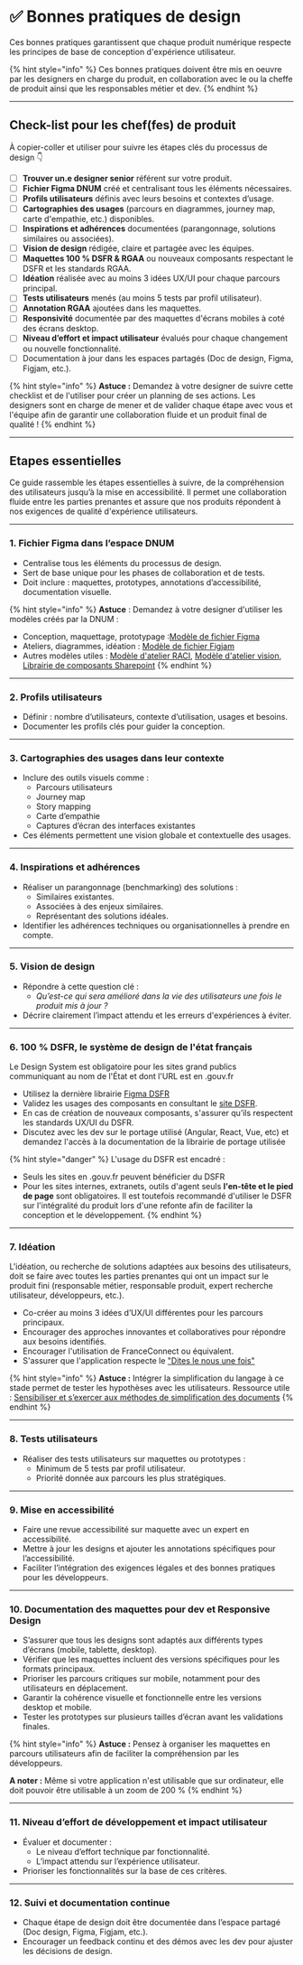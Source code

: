 # ✅ Bonnes pratiques de design

Ces bonnes pratiques garantissent que chaque produit numérique respecte les principes de base de conception d'expérience utilisateur.

{% hint style="info" %}
Ces bonnes pratiques doivent être mis en oeuvre par les designers en charge du produit, en collaboration avec le ou la cheffe de produit ainsi que les responsables métier et dev.
{% endhint %}

***

## Check-list pour les chef(fes) de produit

À copier-coller et utiliser pour suivre les étapes clés du processus de design 👇

* [ ] **Trouver un.e designer senior** référent sur votre produit.
* [ ] **Fichier Figma DNUM** créé et centralisant tous les éléments nécessaires.
* [ ] **Profils utilisateurs** définis avec leurs besoins et contextes d’usage.
* [ ] **Cartographies des usages** (parcours en diagrammes, journey map, carte d'empathie, etc.) disponibles.
* [ ] **Inspirations et adhérences** documentées (parangonnage, solutions similaires ou associées).
* [ ] **Vision de design** rédigée, claire et partagée avec les équipes.
* [ ] **Maquettes 100 % DSFR & RGAA** ou nouveaux composants respectant le DSFR et les standards RGAA.
* [ ] **Idéation** réalisée avec au moins 3 idées UX/UI pour chaque parcours principal.
* [ ] **Tests utilisateurs** menés (au moins 5 tests par profil utilisateur).
* [ ] **Annotation RGAA** ajoutées dans les maquettes.
* [ ] **Responsivité** documentée par des maquettes d'écrans mobiles à coté des écrans desktop.
* [ ] **Niveau d’effort et impact utilisateur** évalués pour chaque changement ou nouvelle fonctionnalité.
* [ ] Documentation à jour dans les espaces partagés (Doc de design, Figma, Figjam, etc.).

{% hint style="info" %}
**Astuce :** Demandez à votre designer de suivre cette checklist et de l'utiliser pour créer un planning de ses actions. Les designers sont en charge de mener et de valider chaque étape avec vous et l'équipe afin de garantir une collaboration fluide et un produit final de qualité !
{% endhint %}

***

## Etapes essentielles

Ce guide rassemble les étapes essentielles à suivre, de la compréhension des utilisateurs jusqu’à la mise en accessibilité. Il permet une collaboration fluide entre les parties prenantes et assure que nos produits répondent à nos exigences de qualité d'expérience utilisateurs.

***

### 1. **Fichier Figma dans l’espace DNUM**

* Centralise tous les éléments du processus de design.
* Sert de base unique pour les phases de collaboration et de tests.
* Doit inclure : maquettes, prototypes, annotations d’accessibilité, documentation visuelle.

{% hint style="info" %}
**Astuce** : Demandez à votre designer d'utiliser les modèles créés par la DNUM :

* Conception, maquettage, prototypage :[Modèle de fichier Figma](https://www.figma.com/design/XMBYkb0Yfgf5Xwus7Qqi4F/Mod%C3%A8le-Figma?m=auto\&t=4yobmo0a54wCxCct-6)
* Ateliers, diagrammes, idéation : [Modèle de fichier Figjam](https://www.figma.com/board/etgOPbk0hSxLYYWNM6XAJ0/Mod%C3%A8le---Fiichier-Figjam?t=irWaNRhEZf6oeXR3-6)
* Autres modèles utiles : [Modèle d'atelier RACI](https://www.figma.com/board/s9HzWSaD1LE7x84QUlN0EJ/Mod%C3%A8le---Atelier-RACI?t=irWaNRhEZf6oeXR3-6), [Modèle d'atelier vision](https://www.figma.com/board/ti4nGxJl3va5N67vhARvQJ/Mod%C3%A8le---Atelier-vision-et-besoins-produit?t=irWaNRhEZf6oeXR3-6), [Librairie de composants Sharepoint](https://www.figma.com/design/G6JxOLI7zE4BHcmwvMZDSH/SharePoint-Web-UI-Kit-\(Community\)?m=auto\&t=irWaNRhEZf6oeXR3-6)
{% endhint %}

***

### 2. **Profils utilisateurs**

* Définir : nombre d’utilisateurs, contexte d’utilisation, usages et besoins.
* Documenter les profils clés pour guider la conception.

***

### 3. **Cartographies des usages dans leur contexte**

* Inclure des outils visuels comme :
  * Parcours utilisateurs
  * Journey map
  * Story mapping
  * Carte d’empathie
  * Captures d’écran des interfaces existantes
* Ces éléments permettent une vision globale et contextuelle des usages.

***

### 4. **Inspirations et adhérences**

* Réaliser un parangonnage (benchmarking) des solutions :
  * Similaires existantes.
  * Associées à des enjeux similaires.
  * Représentant des solutions idéales.
* Identifier les adhérences techniques ou organisationnelles à prendre en compte.

***

### 5. **Vision de design**

* Répondre à cette question clé :
  * _Qu’est-ce qui sera amélioré dans la vie des utilisateurs une fois le produit mis à jour ?_
* Décrire clairement l’impact attendu et les erreurs d'expériences à éviter.

***

### 6. **100 % DSFR, le système de design de l'état français**

Le Design System est obligatoire pour les sites grand publics communiquant au nom de l'État et dont l'URL est en .gouv.fr

* Utilisez la dernière librairie [Figma DSFR](https://www.figma.com/@gouvfr)
* Validez les usages des composants en consultant le [site DSFR](https://www.systeme-de-design.gouv.fr/composants-et-modeles).
* En cas de création de nouveaux composants, s'assurer qu’ils respectent les standards UX/UI du DSFR.
* Discutez avec les dev sur le portage utilisé (Angular, React, Vue, etc) et demandez l'accès à la documentation de la librairie de portage utilisée

{% hint style="danger" %}
L'usage du DSFR est encadré :

* Seuls les sites en .gouv.fr peuvent bénéficier du DSFR
* Pour les sites internes, extranets, outils d'agent seuls **l'en-tête et le pied de page** sont obligatoires. Il est toutefois recommandé d'utiliser le DSFR sur l'intégralité du produit lors d'une refonte afin de faciliter la conception et le développement.
{% endhint %}

***

### 7. **Idéation**

L'idéation, ou recherche de solutions adaptées aux besoins des utilisateurs, doit se faire avec toutes les parties prenantes qui ont un impact sur le produit fini (responsable métier, responsable produit, expert recherche utilisateur, développeurs, etc.).

* Co-créer au moins 3 idées d’UX/UI différentes pour les parcours principaux.
* Encourager des approches innovantes et collaboratives pour répondre aux besoins identifiés.
* Encourager l'utilisation de FranceConnect ou équivalent.
* S'assurer que l'application respecte le ["Dites le nous une fois"](https://www.modernisation.gouv.fr/files/fileadmin-legacy/Book/Fiche3_5.pdf)

{% hint style="info" %}
**Astuce :** Intégrer la simplification du langage à ce stade permet de tester les hypothèses avec les utilisateurs. Ressource utile : [Sensibiliser et s’exercer aux méthodes de simplification des documents](https://www.modernisation.gouv.fr/outils-et-formations/simplifier-les-documents-administratifs#ConsidererUsager)
{% endhint %}

***

### 8. **Tests utilisateurs**

* Réaliser des tests utilisateurs sur maquettes ou prototypes :
  * Minimum de 5 tests par profil utilisateur.
  * Priorité donnée aux parcours les plus stratégiques.

***

### 9. **Mise en accessibilité**

* Faire une revue accessibilité sur maquette avec un expert en accessibilité.
* Mettre à jour les designs et ajouter les annotations spécifiques pour l’accessibilité.
* Faciliter l’intégration des exigences légales et des bonnes pratiques pour les développeurs.

***

### 10. **Documentation des maquettes pour dev et Responsive Design**

* S’assurer que tous les designs sont adaptés aux différents types d’écrans (mobile, tablette, desktop).
* Vérifier que les maquettes incluent des versions spécifiques pour les formats principaux.
* Prioriser les parcours critiques sur mobile, notamment pour des utilisateurs en déplacement.
* Garantir la cohérence visuelle et fonctionnelle entre les versions desktop et mobile.
* Tester les prototypes sur plusieurs tailles d’écran avant les validations finales.

{% hint style="info" %}
**Astuce :** Pensez à organiser les maquettes en parcours utilisateurs afin de faciliter la compréhension par les développeurs.&#x20;

**A noter :** Même si votre application n'est utilisable que sur ordinateur, elle doit pouvoir être utilisable à un zoom de 200 %
{% endhint %}

***

### 11. **Niveau d’effort de développement et impact utilisateur**

* Évaluer et documenter :
  * Le niveau d’effort technique par fonctionnalité.
  * L’impact attendu sur l’expérience utilisateur.
* Prioriser les fonctionnalités sur la base de ces critères.

***

### 12. **Suivi et documentation continue**

* Chaque étape de design doit être documentée dans l’espace partagé (Doc design, Figma, Figjam, etc.).
* Encourager un feedback continu et des démos avec les dev pour ajuster les décisions de design.

